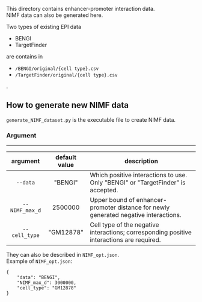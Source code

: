 This directory contains enhancer-promoter interaction data.  
NIMF data can also be generated here.

Two types of existing EPI data
- BENGI
- TargetFinder

are contains in
- `/BENGI/original/{cell type}.csv`
- `/TargetFinder/original/{cell type}.csv`

.

## How to generate new NIMF data
`generate_NIMF_dataset.py` is the executable file to create NIMF data.

### Argument
---

| argument | default value | description |
| :---: | :---: | ---- |
| ```--data``` |"BENGI"|Which positive interactions to use. Only "BENGI" or "TargetFinder" is accepted.|
| ```--NIMF_max_d``` |2500000|Upper bound of enhancer-promoter distance for newly generated negative interactions.|
| ```--cell_type``` |"GM12878"|Cell type of the negative interactions; corresponding positive interactions are required.|

They can also be described in `NIMF_opt.json`.  
Example of `NIMF_opt.json`:  
```
{
    "data": "BENGI",
    "NIMF_max_d": 3000000,
    "cell_type": "GM12878"
}
```


